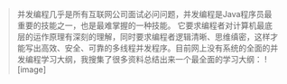 > 并发编程几乎是所有互联网公司面试必问问题，并发编程是Java程序员最重要的技能之一，也是最难掌握的一种技能。
它要求编程者对计算机最底层的运作原理有深刻的理解，同时要求编程者逻辑清晰、思维缜密，这样才能写出高效、安全、可靠的多线程并发程序。目前网上没有系统的全面的并发编程学习大纲，我搜集了很多资料总结出来一个最全面的学习大纲：
![image]